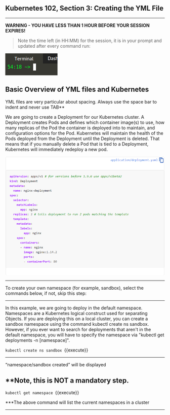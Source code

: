 ## Kubernetes 102, Section 3: Creating the YML File

---

**WARNING - YOU HAVE LESS THAN 1 HOUR BEFORE YOUR SESSION EXPIRES!**

>Note the time left (in HH:MM) for the session, it is in your prompt and updated after every command run:

![Terminal Time Remaining](./assets/term-expire.png)

## Basic Overview of YML files and Kubernetes

YML files are very particular about spacing. Always use the space bar to indent and never use TAB**


We are going to create a Deployment for our Kubernetes cluster. 
A Deployment creates Pods and defines which container image(s) to use, how many replicas of the Pod the container is deployed into to maintain, and configuration options for the Pod. 
Kubernetes will maintain the health of the Pods deployed from the Deployment until the Deployment is deleted. 
That means that if you manually delete a Pod that is tied to a Deployment, Kubernetes will immediately redeploy a new pod.

![](./assets/Yaml.PNG)

---

To create your own namespace (for example, sandbox), select the commands below, if not, skip this step:

---

In this example, we are going to deploy in the default namespace. Namespaces are a Kubernetes logical construct used for separating Objects. If you are deploying this on a local cluster, you can create a sandbox namespace using the command kubectl create ns sandbox. However, if you ever want to search for deployments that aren't in the default namespace, you will have to specify the namespace via "kubectl get deployments -n [namespace]". 

`kubectl create ns sandbox
`{{execute}}

---

“namespace/sandbox created” will be displayed


**Note, this is NOT a mandatory step.
---


`kubectl get namespace
`{{execute}}


***The above command will list the current namespaces in a cluster

---
